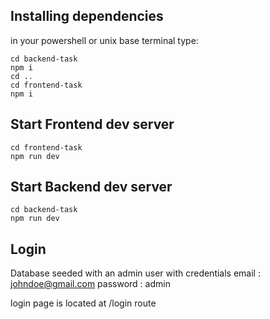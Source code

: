 ## Installing dependencies
in your powershell or unix base terminal type:
```console
cd backend-task
npm i
cd ..
cd frontend-task
npm i
```
## Start Frontend dev server
```console
cd frontend-task
npm run dev
```
## Start Backend dev server
```console
cd backend-task
npm run dev
```
## Login
Database seeded with an admin user with credentials email : johndoe@gmail.com password : admin

login page is located at /login route 
